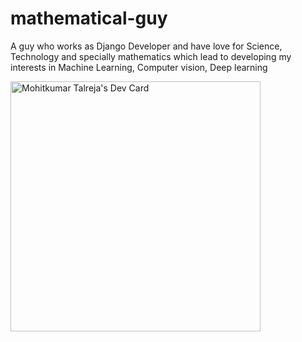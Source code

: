 # mathematical-guy
A guy who works as Django Developer and have love for Science, Technology and specially mathematics which lead to developing my interests in Machine Learning, Computer vision, Deep learning

<a href="https://app.daily.dev/mathematicalguy"><img src="https://api.daily.dev/devcards/4c8a5cb34dd24ea9866e59cd303d7782.png?r=vk9" width="400" alt="Mohitkumar Talreja's Dev Card"/></a>
